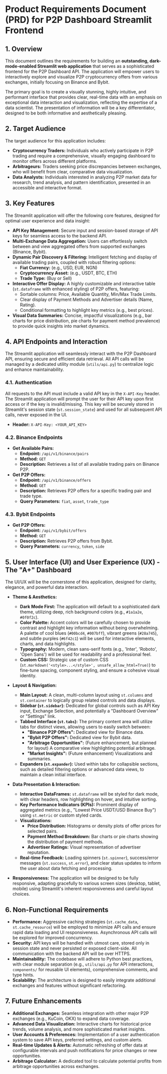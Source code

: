 
# Product Requirements Document (PRD) for P2P Dashboard Streamlit Frontend

## 1. Overview

This document outlines the requirements for building an **outstanding, dark-mode-enabled Streamlit web application** that serves as a sophisticated frontend for the P2P Dashboard API. The application will empower users to interactively explore and visualize P2P cryptocurrency offers from various exchanges, initially focusing on Binance and Bybit.

The primary goal is to create a visually stunning, highly intuitive, and performant interface that provides clear, real-time data with an emphasis on exceptional data interaction and visualization, reflecting the expertise of a data scientist. The presentation of information will be a key differentiator, designed to be both informative and aesthetically pleasing.

## 2. Target Audience

The target audience for this application includes:

*   **Cryptocurrency Traders:** Individuals who actively participate in P2P trading and require a comprehensive, visually engaging dashboard to monitor offers across different platforms.
*   **Arbitrageurs:** Traders seeking price discrepancies between exchanges, who will benefit from clear, comparative data visualization.
*   **Data Analysts:** Individuals interested in analyzing P2P market data for research, trend analysis, and pattern identification, presented in an accessible and interactive format.

## 3. Key Features

The Streamlit application will offer the following core features, designed for optimal user experience and data insight:

*   **API Key Management:** Secure input and session-based storage of API keys for seamless access to the backend API.
*   **Multi-Exchange Data Aggregation:** Users can effortlessly switch between and view aggregated offers from supported exchanges (Binance, Bybit).
*   **Dynamic Pair Discovery & Filtering:** Intelligent fetching and display of available trading pairs, coupled with robust filtering options:
    *   **Fiat Currency:** (e.g., USD, EUR, NGN)
    *   **Cryptocurrency Asset:** (e.g., USDT, BTC, ETH)
    *   **Trade Type:** (Buy or Sell)
*   **Interactive Offer Display:** A highly customizable and interactive table (`st.dataframe` with enhanced styling) of P2P offers, featuring:
    *   Sortable columns: Price, Available Quantity, Min/Max Trade Limits.
    *   Clear display of Payment Methods and Advertiser details (Name, Rating).
    *   Conditional formatting to highlight key metrics (e.g., best prices).
*   **Visual Data Summaries:** Concise, impactful visualizations (e.g., bar charts for price distribution, pie charts for payment method prevalence) to provide quick insights into market dynamics.

## 4. API Endpoints and Interaction

The Streamlit application will seamlessly interact with the P2P Dashboard API, ensuring secure and efficient data retrieval. All API calls will be managed by a dedicated utility module (`utils/api.py`) to centralize logic and enhance maintainability.

### 4.1. Authentication

All requests to the API must include a valid API key in the `X-API-Key` header. The Streamlit application will prompt the user for their API key upon first access or if the key is invalid/missing. This key will be securely stored in Streamlit's session state (`st.session_state`) and used for all subsequent API calls, never exposed in the UI.

*   **Header:** `X-API-Key: <YOUR_API_KEY>`

### 4.2. Binance Endpoints

*   **Get Available Pairs:**
    *   **Endpoint:** `/api/v1/binance/pairs`
    *   **Method:** `GET`
    *   **Description:** Retrieves a list of all available trading pairs on Binance P2P.
*   **Get P2P Offers:**
    *   **Endpoint:** `/api/v1/binance/offers`
    *   **Method:** `GET`
    *   **Description:** Retrieves P2P offers for a specific trading pair and trade type.
    *   **Query Parameters:** `fiat`, `asset`, `trade_type`

### 4.3. Bybit Endpoints

*   **Get P2P Offers:**
    *   **Endpoint:** `/api/v1/bybit/offers`
    *   **Method:** `GET`
    *   **Description:** Retrieves P2P offers from Bybit.
    *   **Query Parameters:** `currency`, `token`, `side`

## 5. User Interface (UI) and User Experience (UX) - The "A+" Dashboard

The UI/UX will be the cornerstone of this application, designed for clarity, elegance, and powerful data interaction.

*   **Theme & Aesthetics:**
    *   **Dark Mode First:** The application will default to a sophisticated dark theme, utilizing deep, rich background colors (e.g., `#1a1a2e`, `#0f0f2c`).
    *   **Color Palette:** Accent colors will be carefully chosen to provide contrast and highlight key information without being overwhelming. A palette of cool blues (`#00bcd4`, `#007bff`), vibrant greens (`#28a745`), and subtle purples (`#6f42c1`) will be used for interactive elements, charts, and data highlights.
    *   **Typography:** Modern, clean sans-serif fonts (e.g., 'Inter', 'Roboto', 'Open Sans') will be used for readability and a professional feel.
    *   **Custom CSS:** Strategic use of custom CSS (`st.markdown('<style>...</style>', unsafe_allow_html=True)`) to fine-tune spacing, component styling, and ensure a cohesive visual identity.

*   **Layout & Navigation:**
    *   **Main Layout:** A clean, multi-column layout using `st.columns` and `st.container` to logically group related controls and data displays.
    *   **Sidebar (`st.sidebar`):** Dedicated for global controls such as API Key input, Exchange Selection, and potentially a "Dashboard Overview" or "Settings" link.
    *   **Tabbed Interface (`st.tabs`):** The primary content area will utilize tabs for distinct views, allowing users to easily switch between:
        *   **"Binance P2P Offers":** Dedicated view for Binance data.
        *   **"Bybit P2P Offers":** Dedicated view for Bybit data.
        *   **"Arbitrage Opportunities":** (Future enhancement, but planned for layout) A comparative view highlighting potential arbitrage.
        *   **"Market Insights":** (Future enhancement) Visualizations and summaries.
    *   **Expanders (`st.expander`):** Used within tabs for collapsible sections, such as detailed filtering options or advanced data views, to maintain a clean initial interface.

*   **Data Presentation & Interaction:**
    *   **Interactive DataFrames:** `st.dataframe` will be styled for dark mode, with clear headers, row highlighting on hover, and intuitive sorting.
    *   **Key Performance Indicators (KPIs):** Prominent display of aggregated metrics (e.g., "Lowest Price USDT/USD Binance Buy") using `st.metric` or custom styled cards.
    *   **Visualizations:**
        *   **Price Distribution:** Histograms or density plots of offer prices for selected pairs.
        *   **Payment Method Breakdown:** Bar charts or pie charts showing the distribution of payment methods.
        *   **Advertiser Ratings:** Visual representation of advertiser reputation.
    *   **Real-time Feedback:** Loading spinners (`st.spinner`), success/error messages (`st.success`, `st.error`), and clear status updates to inform the user about data fetching and processing.

*   **Responsiveness:** The application will be designed to be fully responsive, adapting gracefully to various screen sizes (desktop, tablet, mobile) using Streamlit's inherent responsiveness and careful layout choices.

## 6. Non-Functional Requirements

*   **Performance:** Aggressive caching strategies (`st.cache_data`, `st.cache_resource`) will be employed to minimize API calls and ensure rapid data loading and UI responsiveness. Asynchronous API calls will be explored for improved concurrency.
*   **Security:** API keys will be handled with utmost care, stored only in session state and never persisted or exposed client-side. All communication with the backend API will be over HTTPS.
*   **Maintainability:** The codebase will adhere to Python best practices, with clear module separation (e.g., `utils/api.py` for API interactions, `components/` for reusable UI elements), comprehensive comments, and type hints.
*   **Scalability:** The architecture is designed to easily integrate additional exchanges and features without significant refactoring.

## 7. Future Enhancements

*   **Additional Exchanges:** Seamless integration with other major P2P exchanges (e.g., KuCoin, OKX) to expand data coverage.
*   **Advanced Data Visualization:** Interactive charts for historical price trends, volume analysis, and more sophisticated market insights.
*   **User Accounts & Preferences:** Implementation of a user authentication system to save API keys, preferred settings, and custom alerts.
*   **Real-time Updates & Alerts:** Automatic refreshing of offer data at configurable intervals and push notifications for price changes or new opportunities.
*   **Arbitrage Calculator:** A dedicated tool to calculate potential profits from arbitrage opportunities across exchanges.
